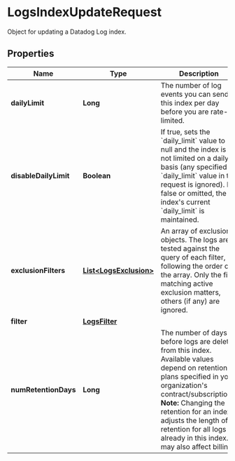 

# LogsIndexUpdateRequest

Object for updating a Datadog Log index.

## Properties

Name | Type | Description | Notes
------------ | ------------- | ------------- | -------------
**dailyLimit** | **Long** | The number of log events you can send in this index per day before you are rate-limited. |  [optional]
**disableDailyLimit** | **Boolean** | If true, sets the &#x60;daily_limit&#x60; value to null and the index is not limited on a daily basis (any specified &#x60;daily_limit&#x60; value in the request is ignored). If false or omitted, the index&#39;s current &#x60;daily_limit&#x60; is maintained. |  [optional]
**exclusionFilters** | [**List&lt;LogsExclusion&gt;**](LogsExclusion.md) | An array of exclusion objects. The logs are tested against the query of each filter, following the order of the array. Only the first matching active exclusion matters, others (if any) are ignored. |  [optional]
**filter** | [**LogsFilter**](LogsFilter.md) |  | 
**numRetentionDays** | **Long** | The number of days before logs are deleted from this index. Available values depend on retention plans specified in your organization&#39;s contract/subscriptions.  **Note:** Changing the retention for an index adjusts the length of retention for all logs already in this index. It may also affect billing. |  [optional]




